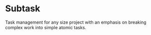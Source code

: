 # Subtask
Task management for any size project with an emphasis on breaking complex work into simple atomic tasks.
